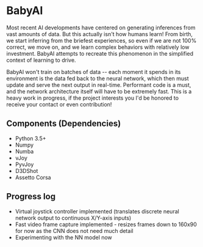 # BabyAI

Most recent AI developments have centered on generating inferences from vast amounts of data. But this actually isn't how humans learn! From birth, we start inferring from the briefest experiences, so even if we are not 100% correct, we move on, and we learn complex behaviors with relatively low investment. BabyAI attempts to recreate this phenomenon in the simplified context of learning to drive.

BabyAI won't train on batches of data -- each moment it spends in its environment is the data fed back to the neural network, which then must update and serve the next output in real-time. Performant code is a must, and the network architecture itself will have to be extremely fast. This is a heavy work in progress, if the project interests you I'd be honored to receive your contact or even contribution!

## Components (Dependencies)

* Python 3.5+
* Numpy
* Numba
* vJoy
* PyvJoy
* D3DShot
* Assetto Corsa

## Progress log

* Virtual joystick controller implemented (translates discrete neural network output to continuous X/Y-axis inputs)
* Fast video frame capture implemented - resizes frames down to 160x90 for now as the CNN does not need much detail
* Experimenting with the NN model now